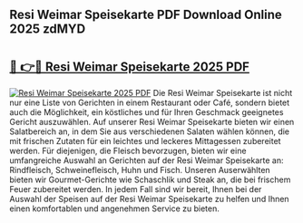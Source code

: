 ## Resi Weimar Speisekarte PDF Download Online 2025 zdMYD

# <h2><a href="http://gcau8kn.nevu.top/?p=Resi+Weimar+Speisekarte">🔗 👉🔴 Resi Weimar Speisekarte 2025 PDF</a></h2>

[![Resi Weimar Speisekarte 2025 PDF](https://i.imgur.com/dBaPXMq.png)](http://gcau8kn.nevu.top/?p=Resi+Weimar+Speisekarte)
Die Resi Weimar Speisekarte ist nicht nur eine Liste von Gerichten in einem Restaurant oder Café, sondern bietet auch die Möglichkeit, ein köstliches und für Ihren Geschmack geeignetes Gericht auszuwählen. Auf unserer Resi Weimar Speisekarte bieten wir einen Salatbereich an, in dem Sie aus verschiedenen Salaten wählen können, die mit frischen Zutaten für ein leichtes und leckeres Mittagessen zubereitet werden. Für diejenigen, die Fleisch bevorzugen, bieten wir eine umfangreiche Auswahl an Gerichten auf der Resi Weimar Speisekarte an: Rindfleisch, Schweinefleisch, Huhn und Fisch. Unseren Auserwählten bieten wir Gourmet-Gerichte wie Schaschlik und Steak an, die bei frischem Feuer zubereitet werden. In jedem Fall sind wir bereit, Ihnen bei der Auswahl der Speisen auf der Resi Weimar Speisekarte zu helfen und Ihnen einen komfortablen und angenehmen Service zu bieten.
